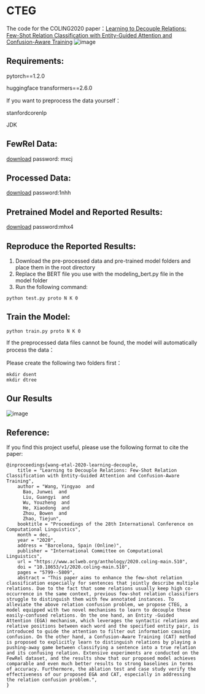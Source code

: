# CTEG
The code for the COLING2020 paper：[Learning to Decouple Relations: Few-Shot Relation Classification with
Entity-Guided Attention and Confusion-Aware Training](https://www.aclweb.org/anthology/2020.coling-main.510.pdf)
![image](https://user-images.githubusercontent.com/34204667/120264242-e91ddf80-c2cf-11eb-93e4-8585a6e7f8fc.png)

## Requirements:
pytorch==1.2.0

huggingface transformers==2.6.0

If you want to preprocess the data yourself： 

stanfordcorenlp

JDK

## FewRel Data:
[download](https://pan.baidu.com/s/1968xzV8AM5BKhYCqsaL3YA)
password: mxcj

## Processed Data:
[download](https://pan.baidu.com/s/1mgfkHWsyNNwToAy7R8GugA)
password:1nhh

## Pretrained Model and Reported Results:
[download](https://pan.baidu.com/s/14ME8YWH7rF7OV3dmmhp8oA)
password:mhx4

## Reproduce the Reported Results:
1. Download the pre-processed data and pre-trained model folders and place them in the root directory
2. Replace the BERT file you use with the modeling_bert.py file in the model folder
3. Run the following command:
```
python test.py proto N K 0
```
## Train the Model:
```
python train.py proto N K 0
```

If the preprocessed data files cannot be found, the model will automatically process the data：

Please create the following two folders first：
```
mkdir dsent
mkdir dtree
```
## Our Results
![image](https://user-images.githubusercontent.com/34204667/120264320-1f5b5f00-c2d0-11eb-9b56-583e99f2a3f2.png)

## Reference:
If you find this project useful, please use the following format to cite the paper:
```
@inproceedings{wang-etal-2020-learning-decouple,
    title = "Learning to Decouple Relations: Few-Shot Relation Classification with Entity-Guided Attention and Confusion-Aware Training",
    author = "Wang, Yingyao  and
      Bao, Junwei  and
      Liu, Guangyi  and
      Wu, Youzheng  and
      He, Xiaodong  and
      Zhou, Bowen  and
      Zhao, Tiejun",
    booktitle = "Proceedings of the 28th International Conference on Computational Linguistics",
    month = dec,
    year = "2020",
    address = "Barcelona, Spain (Online)",
    publisher = "International Committee on Computational Linguistics",
    url = "https://www.aclweb.org/anthology/2020.coling-main.510",
    doi = "10.18653/v1/2020.coling-main.510",
    pages = "5799--5809",
    abstract = "This paper aims to enhance the few-shot relation classification especially for sentences that jointly describe multiple relations. Due to the fact that some relations usually keep high co-occurrence in the same context, previous few-shot relation classifiers struggle to distinguish them with few annotated instances. To alleviate the above relation confusion problem, we propose CTEG, a model equipped with two novel mechanisms to learn to decouple these easily-confused relations. On the one hand, an Entity -Guided Attention (EGA) mechanism, which leverages the syntactic relations and relative positions between each word and the specified entity pair, is introduced to guide the attention to filter out information causing confusion. On the other hand, a Confusion-Aware Training (CAT) method is proposed to explicitly learn to distinguish relations by playing a pushing-away game between classifying a sentence into a true relation and its confusing relation. Extensive experiments are conducted on the FewRel dataset, and the results show that our proposed model achieves comparable and even much better results to strong baselines in terms of accuracy. Furthermore, the ablation test and case study verify the effectiveness of our proposed EGA and CAT, especially in addressing the relation confusion problem.",
}
```
